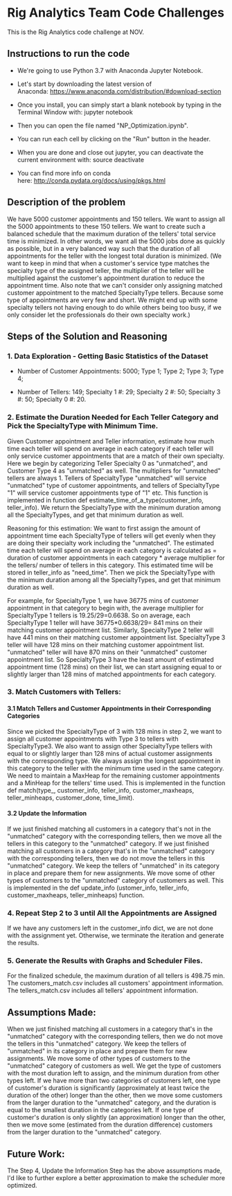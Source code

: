 # Rig Analytics Team Code Challenges

This is the Rig Analytics code challenge at NOV.

## Instructions to run the code
* We're going to use Python 3.7 with Anaconda Jupyter Notebook. 

* Let's start by downloading the latest version of Anaconda: https://www.anaconda.com/distribution/#download-section
 
* Once you install, you can simply start a blank notebook by typing in the Terminal Window with:
 jupyter notebook
 
* Then you can open the file named "NP_Optimization.ipynb".

* You can run each cell by clicking on the "Run" button in the header.
 
* When you are done and close out jupyter, you can deactivate the current environment with:
source deactivate

* You can find more info on conda here: http://conda.pydata.org/docs/using/pkgs.html


## Description of the problem
We have 5000 customer appointments and 150 tellers. We want to assign all the 5000 appointments to these 150 tellers. We want to create such a balanced schedule that the maximum duration of the tellers' total service time is minimized. In other words, we want all the 5000 jobs done as quickly as possible, but in a very balanced way such that the duration of all appointments for the teller with the longest total duration is minimized. (We want to keep in mind that when a customer's service type matches the specialty type of the assigned teller, the multiplier of the teller will be multiplied against the customer's appointment duration to reduce the appointment time. Also note that we can't consider only assigning matched customer appointment to the matched SpecialtyType tellers. Because some type of appointments are very few and short. We might end up with some specialty tellers not having enough to do while others being too busy, if we only consider let the professionals do their own specialty work.)

## Steps of the Solution and Reasoning
### 1. Data Exploration - Getting Basic Statistics of the Dataset
* Number of Customer Appointments: 5000; Type 1; Type 2; Type 3; Type 4;

* Number of Tellers: 149; Specialty 1 #: 29; Specialty 2 #: 50; Specialty 3 #: 50; Specialty 0 #: 20.

### 2. Estimate the Duration Needed for Each Teller Category and Pick the SpecialtyType with Minimum Time.
Given Customer appointment and Teller information, estimate how much time each teller will spend on average in each category if each teller will only service customer appointments that are a match of their own specialty. Here we begin by categorizing Teller Specialty 0 as "unmatched", and Customer Type 4 as "unmatched" as well. The multipliers for "unmatched" tellers are always 1. Tellers of SpecialtyType "unmatched" will service "unmatched" type of customer appointments, and tellers of SpecialtyType "1" will service customer appointments type of "1" etc. This function is implemented in function def estimate_time_of_a_type(customer_info, teller_info). We return the SpecialtyType with the minimum duration among all the SpecialtyTypes, and get that minimum duration as well.

Reasoning for this estimation:
We want to first assign the amount of appointment time each SpecialtyType of tellers will get evenly when they are doing their specialty work including the "unmatched". The estimated time each teller will spend on average in each category is calculated as = duration of customer appointments in each category * average multiplier for the tellers/ number of tellers in this category. This estimated time will be stored in teller_info as "need_time". Then we pick the SpecialtyType with the minimum duration among all the SpecialtyTypes, and get that minimum duration as well.

For example, for SpecialtyType 1, we have 36775 mins of customer appointment in that category to begin with, the average multiplier for SpecialtyType 1 tellers is 19.25/29=0.6638. So on average, each 
SpecialtyType 1 teller will have 36775*0.6638/29= 841 mins on their matching customer appointment list. Similarly, SpecialtyType 2 teller will have 441 mins on their matching customer appointment list.
SpecialtyType 3 teller will have 128 mins on their matching customer appointment list.
"unmatched" teller will have 870 mins on their "unmatched" customer appointment list.
So SpecialtyType 3 have the least amount of estimated appointment time (128 mins) on their list, we can start assigning equal to or slightly larger than 128 mins of matched appointments for each category.

### 3. Match Customers with Tellers:
#### 3.1 Match Tellers and Customer Appointments in their Corresponding Categories
Since we picked the SpecialtyType of 3 with 128 mins in step 2, we want to assign all customer appointments with Type 3 to tellers with SpecialtyType3. We also want to assign other SpecialtyType tellers with equal to or slightly larger than 128 mins of actual customer assignments with the corresponding type. We always assign the longest appointment in this category to the teller with the minimum time used in the same category. We need to maintain a MaxHeap for the remaining customer appointments and a MinHeap for the tellers' time used. This is implemented in the function def match(type_, customer_info, teller_info, customer_maxheaps, teller_minheaps, customer_done, time_limit).

#### 3.2 Update the Information
If we just finished matching all customers in a category that's not in the "unmatched" category with the corresponding tellers, then we move all the tellers in this category to the "unmatched" category.
If we just finished matching all customers in a category that's in the "unmatched" category with the corresponding tellers, then we do not move the tellers in this "unmatched" category. We keep the tellers of "unmatched" in its category in place and prepare them for new assignments. We move some of other types of customers to the "unmatched" category of customers as well. This is implemented in the def update_info (ustomer_info, teller_info, customer_maxheaps, teller_minheaps) function.

### 4. Repeat Step 2 to 3 until All the Appointments are Assigned
If we have any customers left in the customer_info dict, we are not done with the assignment yet. Otherwise, we terminate the iteration and generate the results.

### 5. Generate the Results with Graphs and Scheduler Files.
For the finalized schedule, the maximum duration of all tellers is 498.75 min.
The customers_match.csv includes all customers' appointment information.
The tellers_match.csv includes all tellers' appointment information.

## Assumptions Made:
When we just finished matching all customers in a category that's in the "unmatched" category with the corresponding tellers, then we do not move the tellers in this "unmatched" category. We keep the tellers of "unmatched" in its category in place and prepare them for new assignments. We move some of other types of customers to the "unmatched" category of customers as well. We get the type of customers with the most duration left to assign, and the minimum duration from other types left. If we have more than two categories of customers left, one type of customer's duration is significantly (approximately at least twice the duration of the other) longer than the other, then we move some customers from the larger duration to the "unmatched" category, and the duration is equal to the smallest duration in the categories left. If one type of customer's duration is only slightly (an approximation) longer than the other, then we move some (estimated from the duration difference) customers from the larger duration to the "unmatched" category.

## Future Work:
The Step 4, Update the Information Step has the above assumptions made, I'd like to further explore a better approximation to make the scheduler more optimized.
   





